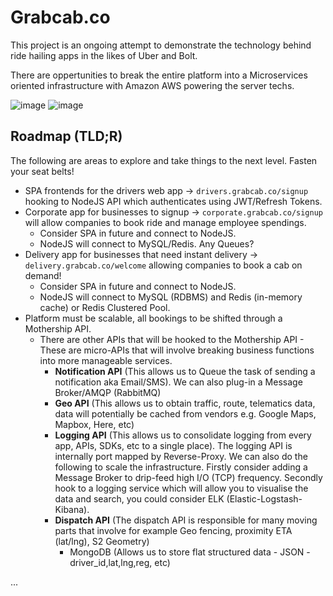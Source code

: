 # Grabcab.co

This project is an ongoing attempt to demonstrate the technology behind ride hailing apps in the likes of Uber and Bolt.

There are oppertunities to break the entire platform into a Microservices oriented infrastructure with Amazon AWS powering the server techs.

![image](https://github.com/rachow/grabcab/assets/12745192/b66885c8-26b0-4aab-af19-a923247845d8)
![image](https://github.com/rachow/grabcab/assets/12745192/f80023fd-308f-45b7-9115-e47fc229db17)


## Roadmap (TLD;R)
The following are areas to explore and take things to the next level. Fasten your seat belts!

- SPA frontends for the drivers web app -> `drivers.grabcab.co/signup` hooking to NodeJS API which authenticates using JWT/Refresh Tokens.
- Corporate app for businesses to signup -> `corporate.grabcab.co/signup` will allow companies to book ride and manage employee spendings.
   - Consider SPA in future and connect to NodeJS.
   - NodeJS will connect to MySQL/Redis. Any Queues?
- Delivery app for businesses that need instant delivery -> `delivery.grabcab.co/welcome` allowing companies to book a cab on demand!
   - Consider SPA in future and connect to NodeJS.
   - NodeJS will connect to MySQL (RDBMS) and Redis (in-memory cache) or Redis Clustered Pool.
- Platform must be scalable, all bookings to be shifted through a Mothership API.
   - There are other APIs that will be hooked to the Mothership API - These are micro-APIs that will involve breaking business functions into more manageable services.
     - **Notification API** (This allows us to Queue the task of sending a notification aka Email/SMS). We can also plug-in a Message Broker/AMQP (RabbitMQ) 
     - **Geo API** (This allows us to obtain traffic, route, telematics data, data will potentially be cached from vendors e.g. Google Maps, Mapbox, Here, etc)
     - **Logging API** (This allows us to consolidate logging from every app, APIs, SDKs, etc to a single place). The logging API is internally port mapped by Reverse-Proxy. We can also do the following to scale the infrastructure. Firstly consider adding a Message Broker to drip-feed high I/O (TCP) frequency. Secondly hook to a logging service which will allow you to visualise the data and search, you could consider ELK (Elastic-Logstash-Kibana).
     - **Dispatch API** (The dispatch API is responsible for many moving parts that involve for example Geo fencing, proximity ETA (lat/lng), S2 Geometry)
        - MongoDB (Allows us to store flat structured data - JSON - driver_id,lat,lng,reg, etc)

...
